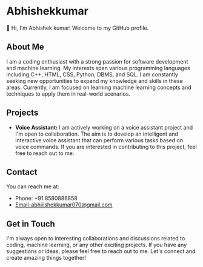 # Abhishekkumar

👋 Hi, I'm Abhishek kumar! Welcome to my GitHub profile.

## About Me
I am a coding enthusiast with a strong passion for software development and machine learning. My interests span various programming languages including C++, HTML, CSS, Python, DBMS, and SQL. I am constantly seeking new opportunities to expand my knowledge and skills in these areas. Currently, I am focused on learning machine learning concepts and techniques to apply them in real-world scenarios.

## Projects
- **Voice Assistant:** I am actively working on a voice assistant project and I'm open to collaboration. The aim is to develop an intelligent and interactive voice assistant that can perform various tasks based on voice commands. If you are interested in contributing to this project, feel free to reach out to me.

## Contact
You can reach me at:
- Phone: +91 8580886858
- Email-abhiiishekkumar070@gmail.com

## Get in Touch
I'm always open to interesting collaborations and discussions related to coding, machine learning, or any other exciting projects. If you have any suggestions or ideas, please feel free to reach out to me. Let's connect and create amazing things together!



<!---
Abhishekkumar03012001/Abhishekkumar03012001 is a ✨ special ✨ repository because its `README.md` (this file) appears on your GitHub profile.
You can click the Preview link to take a look at your changes.
--->
